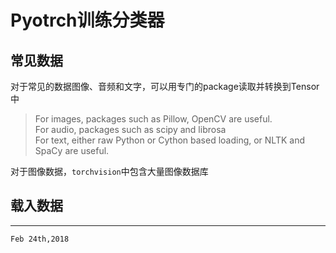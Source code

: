 # Pyotrch训练分类器
## 常见数据  
对于常见的数据图像、音频和文字，可以用专门的package读取并转换到Tensor中
>For images, packages such as Pillow, OpenCV are useful.  
For audio, packages such as scipy and librosa  
For text, either raw Python or Cython based loading, or NLTK and SpaCy are useful.

对于图像数据，`torchvision`中包含大量图像数据库

## 载入数据


---
`Feb 24th,2018`
